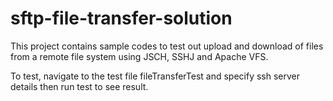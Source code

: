 # sftp-file-transfer-solution

This project contains sample codes to test out upload and download of files from a remote file system using JSCH, SSHJ and Apache VFS.

To test, navigate to the test file fileTransferTest and specify ssh server details then run test to see result.